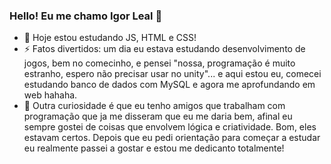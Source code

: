 ### Hello! Eu me chamo Igor Leal 🦝

- 🌱 Hoje estou estudando JS, HTML e CSS!
- ⚡ Fatos divertidos: um dia eu estava estudando desenvolvimento de jogos, bem no comecinho, e pensei "nossa, programação é muito estranho, espero não precisar usar no unity"... e aqui estou eu, comecei estudando banco de dados com MySQL e agora me aprofundando em web hahaha.
- 👀 Outra curiosidade é que eu tenho amigos que trabalham com programação que ja me disseram que eu me daria bem, afinal eu sempre gostei de coisas que envolvem lógica e criatividade. Bom, eles estavam certos. Depois que eu pedi orientação para começar a estudar eu realmente passei a gostar e estou me dedicanto totalmente! 

